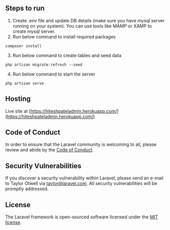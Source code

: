 ## Steps to run
1. Create .env file and update DB details (make sure you have mysql server running on your system). You can use tools like MAMP or XAMP to create mysql server.
2. Run below command to install required packages
```
composer install
```
3. Run below command to create tables and seed data
```
php artisan migrate:refresh --seed
```
4. Run below command to start the server
```
php artisan serve
```

## Hosting
Live site at [https://hiteshpateladmin.herokuapp.com/](https://hiteshpateladmin.herokuapp.com/)

## Code of Conduct

In order to ensure that the Laravel community is welcoming to all, please review and abide by the [Code of Conduct](https://laravel.com/docs/contributions#code-of-conduct).

## Security Vulnerabilities

If you discover a security vulnerability within Laravel, please send an e-mail to Taylor Otwell via [taylor@laravel.com](mailto:taylor@laravel.com). All security vulnerabilities will be promptly addressed.

## License

The Laravel framework is open-sourced software licensed under the [MIT license](https://opensource.org/licenses/MIT).
